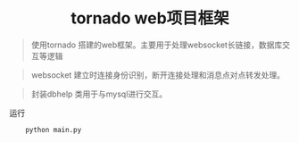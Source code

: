 <h1 align="center">tornado web项目框架</h1>

>使用tornado 搭建的web框架。主要用于处理websocket长链接，数据库交互等逻辑


> websocket 建立时连接身份识别，断开连接处理和消息点对点转发处理。

> 封装dbhelp 类用于与mysql进行交互。

运行
```
    python main.py
```


